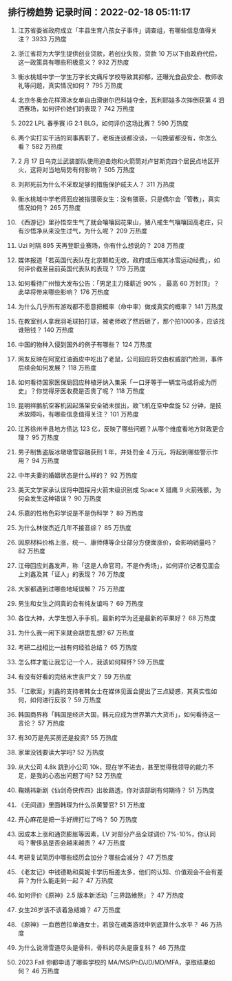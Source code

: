 
## 排行榜趋势 记录时间：2022-02-18 05:11:17
  
  1. 江苏省委省政府成立「丰县生育八孩女子事件」调查组，有哪些信息值得关注？ 3933 万热度
    
  2. 浙江省将为大学生提供创业贷款，若创业失败，贷款 10 万以下由政府代偿，这一政策具有哪些积极意义？ 932 万热度
    
  3. 衡水桃城中学一学生万字长文痛斥学校导致其抑郁，还曝光食品安全、教师收礼等问题，真实情况如何？ 795 万热度
    
  4. 北京冬奥会花样滑冰女单自由滑谢尔巴科娃夺金，瓦利耶娃多次摔倒获第 4 泪洒赛场，如何评价她们的表现？ 742 万热度
    
  5. 2022 LPL 春季赛 iG 2:1 BLG，如何评价这场比赛？ 590 万热度
    
  6. 两个实打实干活的同事离职了，老板连谈都没谈，一句挽留都没有，你怎么看？ 582 万热度
    
  7. 2 月 17 日乌克兰武装部队使用迫击炮和火箭筒对卢甘斯克四个居民点地区开火，这将对当地局势有何影响？ 505 万热度
    
  8. 刘邦死前为什么不采取足够的措施保护戚夫人？ 311 万热度
    
  9. 衡水桃城中学老师回应被指猥亵女生：没有猥亵，只是偶尔会「管教」，真实情况如何？ 265 万热度
    
  10. 《西游记》里孙悟空生气了就会嚷嚷回花果山，猪八戒生气嚷嚷回高老庄，只有沙悟净从来没生过气，为什么呢？ 209 万热度
    
  11. Uzi 时隔 895 天再登职业赛场，你有什么想说的？ 208 万热度
    
  12. 媒体报道「若英国代表队在北京颗粒无收，政府或压缩其冰雪运动经费」，如何评价截至目前英国代表队的表现？ 179 万热度
    
  13. 如何看待广州恒大发布公告：「男足主力降薪近 90% ， 最高 60 万封顶」？此举将带来哪些影响？ 176 万热度
    
  14. 为什么几乎所有游戏都不愿意把概率（命中率）做成真实的概率？ 141 万热度
    
  15. 在教室别人拿我羽毛球拍打球，被老师收了然后砸了，那个拍1000多，应该找谁赔钱？ 140 万热度
    
  16. 中国的物种入侵到国外的例子有哪些？ 124 万热度
    
  17. 网友反映在阿宽红油面皮中吃出了老鼠，公司回应将交由权威部门检测，事件后续会如何发展？ 118 万热度
    
  18. 如何看待国家医保局回应种植牙纳入集采「一口牙等于一辆宝马或将成为历史」？你觉得牙医收费是否贵了呢？ 118 万热度
    
  19. 昆明祥鹏航空客机因起落架安全销未拔出，致飞机在空中盘旋 52 分钟，是技术故障吗，有哪些信息值得关注？ 101 万热度
    
  20. 江苏徐州丰县地方债达 123 亿，反映了哪些问题？从哪个维度看地方财政更合理？ 95 万热度
    
  21. 男子制售盗版冰墩墩雪容融获刑 1 年，并处罚金 4 万元，将起到哪些警示作用？ 94 万热度
    
  22. 中年夫妻的婚姻状态是什么样的？ 92 万热度
    
  23. 美天文学家承认误将中国探月火箭末级识别成 Space X 猎鹰 9 火箭残骸，为何会发生这种错误？ 90 万热度
    
  24. 乐嘉的性格色彩学说是不是伪科学？ 89 万热度
    
  25. 为什么林俊杰近几年不接音综？ 85 万热度
    
  26. 因原材料价格上涨，统一、康师傅等企业部分方便面涨价，会影响销量吗？ 82 万热度
    
  27. 江母回应刘鑫发声，称「这是人命官司，不是作秀场」，如何评价记者见面会上刘鑫及其「证人」的表现？ 76 万热度
    
  28. 大家都遇到过哪些地域误解？ 75 万热度
    
  29. 男生和女生之间真的会有纯友谊吗？ 69 万热度
    
  30. 各位大神，大学生想入手手机，最新的华为还是最新的苹果好？ 68 万热度
    
  31. 为什么我一闲下来就会胡思乱想? 67 万热度
    
  32. 考研二战相比一战有何经验总结？ 65 万热度
    
  33. 怎么样才能让我忘记一个人，我该如何释怀? 59 万热度
    
  34. 有没有好看的完结末世丧尸文？ 59 万热度
    
  35. 「江歌案」刘鑫的支持者韩女士在媒体见面会提出了三点疑惑，其真实性如何，如何进行反驳？ 59 万热度
    
  36. 韩国商界称「韩国是经济大国，韩元应成为世界第六大货币」，如何看待这一言论？ 57 万热度
    
  37. 有30万是先买房还是投资? 55 万热度
    
  38. 家里没钱要读大学吗? 52 万热度
    
  39. 从大公司 4.8k 跳到小公司 10k，现在学不进去，甚至觉得我领导的能力不足，是我的心态出问题了吗? 52 万热度
    
  40. 鞠婧祎新剧《仙剑奇侠传四》出妆路透，你对该部剧有何期待？ 51 万热度
    
  41. 《无间道》里面韩琛为什么杀黄警官? 51 万热度
    
  42. 开心麻花是把一手好牌打烂了吗？ 50 万热度
    
  43. 因成本上涨和通货膨胀等因素，LV 对部分产品全球调价 7%-10%，你认同吗？奢侈品是否会越来越贵？ 47 万热度
    
  44. 考研复试简历中哪些经历会加分？哪些会减分？ 47 万热度
    
  45. 《老友记》中钱德勒和莫妮卡学历相差太多，他们的认知、价值观会不会有差异？为什么能走到一起？ 47 万热度
    
  46. 如何评价《原神》2.5 版本新活动「三界路飨祭」？ 47 万热度
    
  47. 女生26岁该不该着急结婚？ 47 万热度
    
  48. 《原神》一血芭芭拉单通女士，若放在魂类游戏中到底算什么水平？ 46 万热度
    
  49. 为什么说滑雪道尽头是骨科，骨科的尽头是康复科？ 46 万热度
    
  50. 2023 Fall 你都申请了哪些学校的 MA/MS/PhD/JD/MD/MFA，录取结果如何？ 46 万热度
    